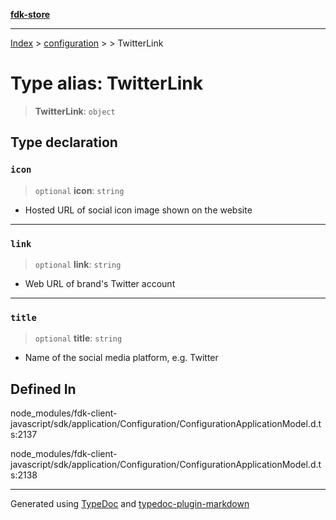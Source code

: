 [**fdk-store**](../../../README.md)
***

[Index](../../../API.md) > [configuration](../../README.md) > [<internal>](../README.md) > TwitterLink

# Type alias: TwitterLink

> **TwitterLink**: `object`

## Type declaration

### `icon`

> `optional` **icon**: `string`

- Hosted URL of social icon image shown on the website

***

### `link`

> `optional` **link**: `string`

- Web URL of brand's Twitter account

***

### `title`

> `optional` **title**: `string`

- Name of the social media platform, e.g. Twitter

## Defined In

node\_modules/fdk-client-javascript/sdk/application/Configuration/ConfigurationApplicationModel.d.ts:2137

node\_modules/fdk-client-javascript/sdk/application/Configuration/ConfigurationApplicationModel.d.ts:2138

***
Generated using [TypeDoc](https://typedoc.org/) and [typedoc-plugin-markdown](https://www.npmjs.com/package/typedoc-plugin-markdown)

